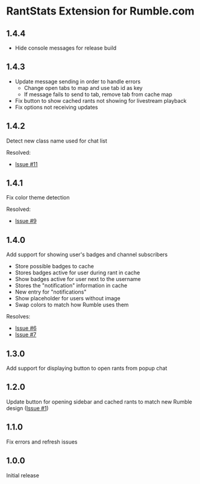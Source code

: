 # RantStats Extension for Rumble.com

## 1.4.4

-   Hide console messages for release build

## 1.4.3

-   Update message sending in order to handle errors
    -   Change open tabs to map and use tab id as key
    -   If message fails to send to tab, remove tab from cache map
-   Fix button to show cached rants not showing for livestream playback
-   Fix options not receiving updates

## 1.4.2

Detect new class name used for chat list

Resolved:

-   [Issue #11](https://github.com/rantstats/rantstats-extension/issues/11)

## 1.4.1

Fix color theme detection

Resolved:

-   [Issue #9](https://github.com/rantstats/rantstats-extension/issues/9)

## 1.4.0

Add support for showing user's badges and channel subscribers

-   Store possible badges to cache
-   Stores badges active for user during rant in cache
-   Show badges active for user next to the username
-   Stores the "notification" information in cache
-   New entry for "notifications"
-   Show placeholder for users without image
-   Swap colors to match how Rumble uses them

Resolves:

-   [Issue #6](https://github.com/rantstats/rantstats-extension/issues/6)
-   [Issue #7](https://github.com/rantstats/rantstats-extension/issues/7)

## 1.3.0

Add support for displaying button to open rants from popup chat

## 1.2.0

Update button for opening sidebar and cached rants to match new Rumble design
([Issue #1](https://github.com/rantstats/rantstats-extension/issues/1))

## 1.1.0

Fix errors and refresh issues

## 1.0.0

Initial release
